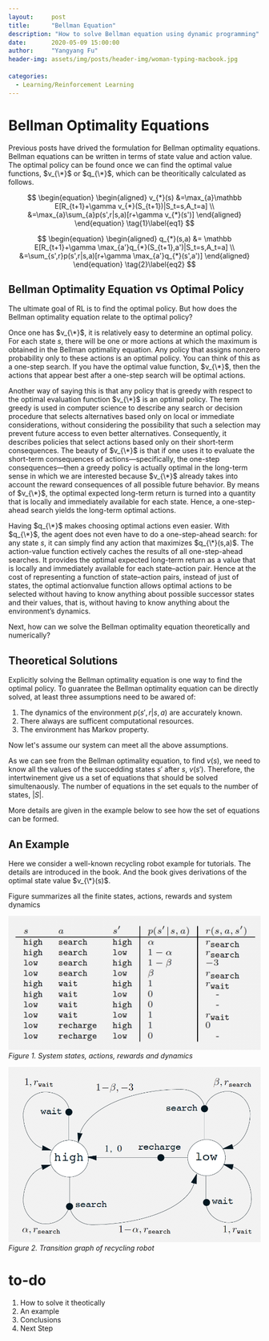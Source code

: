 ```yaml
---
layout:     post
title:      "Bellman Equation"
description: "How to solve Bellman equation using dynamic programming"
date:       2020-05-09 15:00:00
author:     "Yangyang Fu"
header-img: assets/img/posts/header-img/woman-typing-macbook.jpg

categories:
  - Learning/Reinforcement Learning
---
```


# Bellman Optimality Equations

Previous posts have drived the formulation for Bellman optimality equations. Bellman equations can be written in terms of state value and action value. The optimal policy can be found once we can find the optimal value functions, $v_{\*}$ or $q_{\*}$, which can be theoritically calculated as follows.

$$
\begin{equation}
\begin{aligned}
v_{*}(s) &=\max_{a}\mathbb E[R_{t+1}+\gamma v_{*}(S_{t+1})|S_t=s,A_t=a] \\
		&=\max_{a}\sum_{a}p(s',r|s,a)[r+\gamma v_{*}(s')] 
\end{aligned}
\end{equation}
\tag{1}\label{eq1}
$$

$$
\begin{equation}
\begin{aligned}
q_{*}(s,a) &= \mathbb E[R_{t+1}+\gamma \max_{a'}q_{*}(S_{t+1},a')|S_t=s,A_t=a] \\
		&=\sum_{s',r}p(s',r|s,a)[r+\gamma \max_{a'}q_{*}(s',a')] 
\end{aligned}
\end{equation}
\tag{2}\label{eq2}
$$

## Bellman Optimality Equation vs Optimal Policy

The ultimate goal of RL is to find the optimal policy. But how does the Bellman optimality equation relate to the optimal policy?

Once one has $v_{\*}$, it is relatively easy to determine an optimal policy. For each state $s$, there will be one or more actions at which the maximum is obtained in the Bellman optimality equation. Any policy that assigns nonzero probability only to these actions is an optimal policy. You can think of this as a one-step search. If you have the optimal value function, $v_{\*}$, then the actions that appear best after a one-step search will be optimal
actions. 

Another way of saying this is that any policy that is greedy with respect to the
optimal evaluation function $v_{\*}$ is an optimal policy. The term greedy is used in computer
science to describe any search or decision procedure that selects alternatives based only
on local or immediate considerations, without considering the possibility that such a
selection may prevent future access to even better alternatives. Consequently, it describes
policies that select actions based only on their short-term consequences. The beauty of $v_{\*}$ is that if one uses it to evaluate the short-term consequences of actions—specifically, the one-step consequences—then a greedy policy is actually optimal in the long-term sense in which we are interested because $v_{\*}$ already takes into account the reward consequences of all possible future behavior. By means of $v_{\*}$, the optimal expected long-term return is turned into a quantity that is locally and immediately available for each state. Hence, a
one-step-ahead search yields the long-term optimal actions. 

Having $q_{\*}$ makes choosing optimal actions even easier. With $q_{\*}$, the agent does not
even have to do a one-step-ahead search: for any state $s$, it can simply find any action
that maximizes $q_{\*}(s,a)$. The action-value function ectively caches the results of all
one-step-ahead searches. It provides the optimal expected long-term return as a value
that is locally and immediately available for each state–action pair. Hence at the cost of representing a function of state–action pairs, instead of just of states, the optimal actionvalue
function allows optimal actions to be selected without having to know anything
about possible successor states and their values, that is, without having to know anything
about the environment’s dynamics.

Next, how can we solve the Bellman optimality equation theoretically and numerically? 

## Theoretical Solutions

Explicitly solving the Bellman optimality equation is one way to find the optimal policy. To guanratee the Bellman optimality equation can be directly solved, at least three assumptions need to be awared of:

1. The dynamics of the environment $p(s',r|s,a)$ are accurately known.
2. There always are sufficent computational resources.
3. The environment has Markov property.

Now let's assume our system can meet all the above assumptions. 

As we can see from the Bellman optimality equation, to find $v(s)$, we need to know all the values of the succedding states $s'$ after $s$, $v(s')$. Therefore, the intertwinement give us a set of equations that should be solved simultenaously. The number of equations in the set equals to the number of states, $\vert S \vert$.

More details are given in the example below to see how the set of equations can be formed.

## An Example
Here we consider a well-known recycling robot example for tutorials. The details are introduced in the book. And the book gives derivations of the optimal state value $v_{\*}(s)$.

Figure summarizes all the finite states, actions, rewards and system dynamics

![](2020-05-09/state-action-reward.png)
*Figure 1. System states, actions, rewards and dynamics*

![Figure 2](2020-05-09/transition-graph.png)
*Figure 2. Transition graph of recycling robot*

# to-do
1. How to solve it theotically
2. An example
3. Conclusions
4. Next Step
